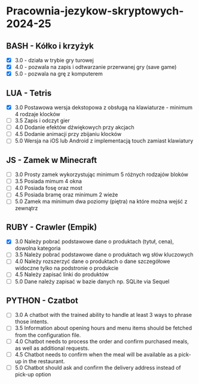 # Pracownia-jezykow-skryptowych-2024-25

## BASH - Kółko i krzyżyk
- [x] 3.0 - działa w trybie gry turowej
- [x] 4.0 - pozwala na zapis i odtwarzanie przerwanej gry (save game)
- [x] 5.0 - pozwala na grę z komputerem

## LUA - Tetris
- [x] 3.0 Postawowa wersja dekstopowa z obsługą na klawiaturze - minimum 4 rodzaje klocków
- [ ] 3.5 Zapis i odczyt gier
- [ ] 4.0 Dodanie efektów dźwiękowych przy akcjach
- [ ] 4.5 Dodanie animacji przy zbijaniu klocków
- [ ] 5.0 Wersja na iOS lub Android z implementacją touch zamiast klawiatury

## JS - Zamek w Minecraft
- [ ] 3.0 Prosty zamek wykorzystując minimum 5 różnych rodzajów bloków
- [ ] 3.5 Posiada mimum 4 okna
- [ ] 4.0 Posiada fosę oraz most
- [ ] 4.5 Posiada bramę oraz minimum 2 wieże
- [ ] 5.0 Zamek ma minimum dwa poziomy (piętra) na które można wejść z zewnątrz

## RUBY - Crawler (Empik)
- [x] 3.0 Należy pobrać podstawowe dane o produktach (tytuł, cena), dowolna kategoria
- [ ] 3.5 Należy pobrać podstawowe dane o produktach wg słów kluczowych
- [ ] 4.0 Należy rozszerzyć dane o produktach o dane szczegółowe widoczne tylko na podstronie o produkcie
- [ ] 4.5 Należy zapisać linki do produktów
- [ ] 5.0 Dane należy zapisać w bazie danych np. SQLite via Sequel

## PYTHON - Czatbot
- [ ] 3.0 A chatbot with the trained ability to handle at least 3 ways to phrase those intents.
- [ ] 3.5 Information about opening hours and menu items should be fetched from the configuration file.
- [ ] 4.0 Chatbot needs to process the order and confirm purchased meals, as well as additional requests.
- [ ] 4.5 Chatbot needs to confirm when the meal will be available as a pick-up in the restaurant.
- [ ] 5.0 Chatbot should ask and confirm the delivery address instead of pick-up option